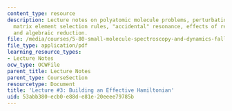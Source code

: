 ```yaml
---
content_type: resource
description: Lecture notes on polyatomic molecule problems, perturbation theory, off-diagonal
  matrix element selection rules, "accidental" resonance, effects of remote perturbers,
  and algebraic reduction.
file: /media/courses/5-80-small-molecule-spectroscopy-and-dynamics-fall-2008/53abb380ecb0e88de81e20eeee79785b_03_580ln_fa08.pdf
file_type: application/pdf
learning_resource_types:
- Lecture Notes
ocw_type: OCWFile
parent_title: Lecture Notes
parent_type: CourseSection
resourcetype: Document
title: 'Lecture #3: Building an Effective Hamiltonian'
uid: 53abb380-ecb0-e88d-e81e-20eeee79785b
---
```

